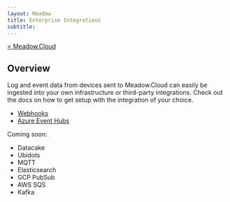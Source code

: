 ```yaml
---
layout: Meadow
title: Enterprise Integrations
subtitle: 
---
```

[< Meadow.Cloud](../)  
## Overview
Log and event data from devices sent to Meadow.Cloud can easily be ingested into your own infrastructure or third-party integrations. Check out the docs on how to get setup with the integration of your choice.

* [Webhooks](Webhooks/index.md)
* [Azure Event Hubs](AzureEventHubs/index.md)

Coming soon:
* Datacake
* Ubidots
* MQTT
* Elasticsearch
* GCP PubSub
* AWS SQS
* Kafka